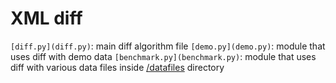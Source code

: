 # XML diff

`[diff.py](diff.py)`: main diff algorithm file
`[demo.py](demo.py)`: module that uses diff with demo data
`[benchmark.py](benchmark.py)`: module that uses diff with various data files inside [/datafiles](datafiles) directory
